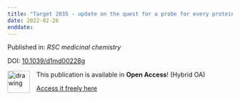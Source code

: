 ```yaml
---
title: "Target 2035 - update on the quest for a probe for every protein."
date: 2022-02-26
enddate:
---
```


Published in: *RSC medicinal chemistry*

DOI: [10.1039/d1md00228g](https://doi.org/10.1039/d1md00228g)

<img src="https://upload.wikimedia.org/wikipedia/commons/thumb/7/77/Open_Access_logo_PLoS_transparent.svg/800px-Open_Access_logo_PLoS_transparent.svg.png" alt="drawing" width="50" align="left"/> &nbsp;&nbsp;&nbsp;This publication is available in **Open Access**! (Hybrid OA)

&nbsp;&nbsp;&nbsp;<a href="https://pubs.rsc.org/en/content/articlepdf/2022/md/d1md00228g">Access it freely here</a>


